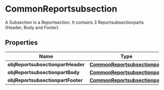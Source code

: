 

# CommonReportsubsection

A Subsection in a Reportsection. It contains 3 Reportsubsectionparts (Header, Body and Footer) 

## Properties

| Name | Type | Description | Notes |
|------------ | ------------- | ------------- | -------------|
|**objReportsubsectionpartHeader** | [**CommonReportsubsectionpart**](CommonReportsubsectionpart.md) |  |  |
|**objReportsubsectionpartBody** | [**CommonReportsubsectionpart**](CommonReportsubsectionpart.md) |  |  |
|**objReportsubsectionpartFooter** | [**CommonReportsubsectionpart**](CommonReportsubsectionpart.md) |  |  |



